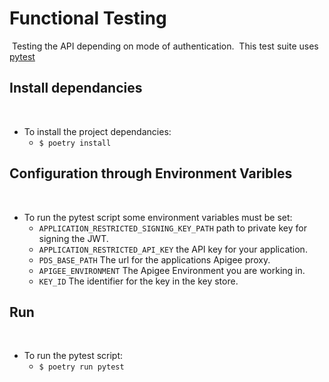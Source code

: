 # Functional Testing
​
Testing the API depending on mode of authentication.
​
This test suite uses [pytest](https://docs.pytest.org/en/stable/)
​
​
​
## Install dependancies
​
* To install the project dependancies:  
    * ```$ poetry install```
​
​
​
## Configuration through Environment Varibles
​
* To run the pytest script some environment variables must be set:
  - ```APPLICATION_RESTRICTED_SIGNING_KEY_PATH``` path to private key for signing the JWT.
  - ```APPLICATION_RESTRICTED_API_KEY``` the API key for your application.
  - ```PDS_BASE_PATH``` The url for the applications Apigee proxy.
  - ```APIGEE_ENVIRONMENT``` The Apigee Environment you are working in.
  - ```KEY_ID``` The identifier for the key in the key store.
​
​
​
## Run
​
* To run the pytest script:
    * ```$ poetry run pytest```
